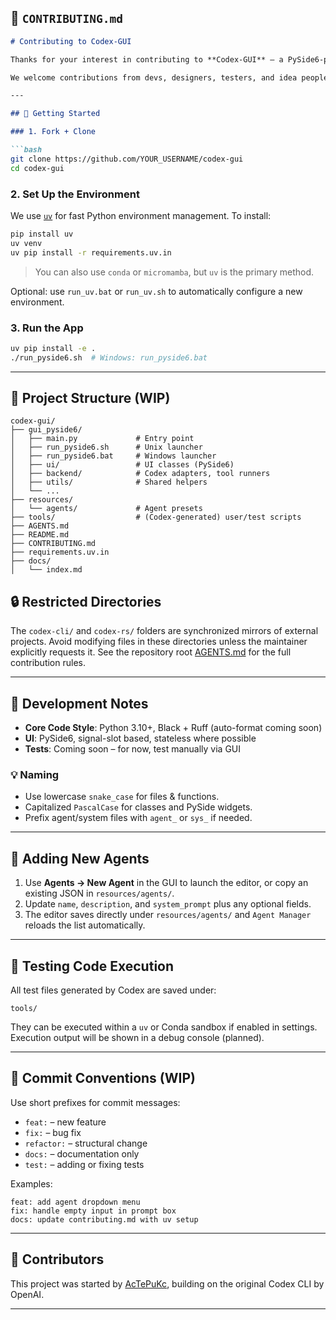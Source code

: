 ## 🤝 `CONTRIBUTING.md`

````markdown
# Contributing to Codex-GUI

Thanks for your interest in contributing to **Codex-GUI** — a PySide6-powered frontend for OpenAI's Codex CLI!

We welcome contributions from devs, designers, testers, and idea people alike.

---

## 🚀 Getting Started

### 1. Fork + Clone

```bash
git clone https://github.com/YOUR_USERNAME/codex-gui
cd codex-gui
````

### 2. Set Up the Environment

We use [`uv`](https://github.com/astral-sh/uv) for fast Python environment management. To install:

```bash
pip install uv
uv venv
uv pip install -r requirements.uv.in
```

> You can also use `conda` or `micromamba`, but `uv` is the primary method.

Optional: use `run_uv.bat` or `run_uv.sh` to automatically configure a new environment.

### 3. Run the App

```bash
uv pip install -e .
./run_pyside6.sh  # Windows: run_pyside6.bat
```

---

## 📁 Project Structure (WIP)

```
codex-gui/
├── gui_pyside6/
│   ├── main.py             # Entry point
│   ├── run_pyside6.sh      # Unix launcher
│   ├── run_pyside6.bat     # Windows launcher
│   ├── ui/                 # UI classes (PySide6)
│   ├── backend/            # Codex adapters, tool runners
│   ├── utils/              # Shared helpers
│   └── ...
├── resources/
│   └── agents/             # Agent presets
├── tools/                  # (Codex-generated) user/test scripts
├── AGENTS.md
├── README.md
├── CONTRIBUTING.md
├── requirements.uv.in
├── docs/
│   └── index.md
```

## 🔒 Restricted Directories

The `codex-cli/` and `codex-rs/` folders are synchronized mirrors of external
projects. Avoid modifying files in these directories unless the maintainer
explicitly requests it. See the repository root [AGENTS.md](../AGENTS.md) for the
full contribution rules.

---

## 🧠 Development Notes

* **Core Code Style**: Python 3.10+, Black + Ruff (auto-format coming soon)
* **UI**: PySide6, signal-slot based, stateless where possible
* **Tests**: Coming soon – for now, test manually via GUI

### 💡 Naming

* Use lowercase `snake_case` for files & functions.
* Capitalized `PascalCase` for classes and PySide widgets.
* Prefix agent/system files with `agent_` or `sys_` if needed.

---

## 🔧 Adding New Agents

1. Use **Agents → New Agent** in the GUI to launch the editor, or copy an existing JSON in `resources/agents/`.
2. Update `name`, `description`, and `system_prompt` plus any optional fields.
3. The editor saves directly under `resources/agents/` and `Agent Manager` reloads the list automatically.

---

## 🧪 Testing Code Execution

All test files generated by Codex are saved under:

```
tools/
```

They can be executed within a `uv` or Conda sandbox if enabled in settings. Execution output will be shown in a debug console (planned).

---

## 🧃 Commit Conventions (WIP)

Use short prefixes for commit messages:

* `feat:` – new feature
* `fix:` – bug fix
* `refactor:` – structural change
* `docs:` – documentation only
* `test:` – adding or fixing tests

Examples:

```
feat: add agent dropdown menu
fix: handle empty input in prompt box
docs: update contributing.md with uv setup
```

---

## 🙌 Contributors

This project was started by [AcTePuKc](https://github.com/AcTePuKc), building on the original Codex CLI by OpenAI.

---